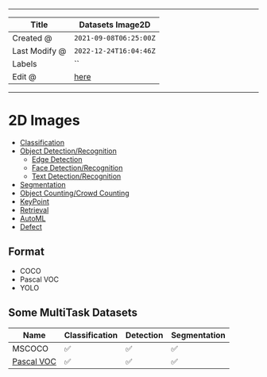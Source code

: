 -----

| Title         | Datasets Image2D                                     |
| ------------- | ---------------------------------------------------- |
| Created @     | `2021-09-08T06:25:00Z`                               |
| Last Modify @ | `2022-12-24T16:04:46Z`                               |
| Labels        | \`\`                                                 |
| Edit @        | [here](https://github.com/junxnone/aiwiki/issues/18) |

-----

# 2D Images

  - [Classification](./Datasets_Image_Classification)
  - [Object Detection/Recognition](/Datasets_Image_Object_Detection)
      - [Edge Detection](/Datasets_Image_Edge_Detection)
      - [Face Detection/Recognition](/Datasets_Image_Face)
      - [Text Detection/Recognition](/Datasets_Image_OCR)
  - [Segmentation](/Datasets_Image_Segmentation)
  - [Object Counting/Crowd Counting](/Datasets_Image_Object_Counting)
  - [KeyPoint](/Datasets_Image_KeyPoint)
  - [Retrieval](/Datasets_Image_Retrieval)
  - [AutoML](/Datasets_Image_AutoML)
  - [Defect](/Datasets_Image_Defect)

## Format

  - COCO
  - Pascal VOC
  - YOLO

## Some MultiTask Datasets

| Name                                    | Classification | Detection | Segmentation |
| --------------------------------------- | -------------- | --------- | ------------ |
| MSCOCO                                  | ✅              | ✅         | ✅            |
| [Pascal VOC](/Datasets_Image_PascalVOC) | ✅              | ✅         | ✅            |
